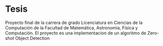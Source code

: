 # Tesis
Proyecto final de la carrera de grado  Licenciatura en Ciencias de la Computación de la Facultad de Matemática, Astronomía, Física y Computación. El proyecto es una implementacion de un algoritmo de  Zero-shot Object Detection
